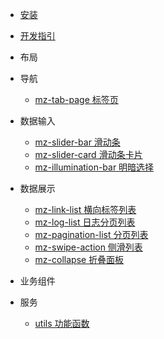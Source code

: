 - [安装](cn/install)
- [开发指引](cn/developGuide)
- 布局

- 导航
    - [mz-tab-page 标签页](cn/packages/mz-tab-page/)

- 数据输入
    - [mz-slider-bar 滑动条](cn/packages/mz-slider-bar/)
    - [mz-slider-card 滑动条卡片](cn/packages/mz-slider-card/)
    - [mz-illumination-bar 明暗选择](cn/packages/mz-illumination-bar/)

- 数据展示
    - [mz-link-list 横向标签列表](cn/packages/mz-link-list/)
    - [mz-log-list 日志分页列表](cn/packages/mz-log-list/)
    - [mz-pagination-list 分页列表](cn/packages/mz-pagination-list/)
    - [mz-swipe-action 侧滑列表](cn/packages/mz-swipe-action/)
    - [mz-collapse 折叠面板](cn/packages/mz-collapse/)
- 业务组件

    
- 服务
   - [utils 功能函数](cn/packages/utils/)

